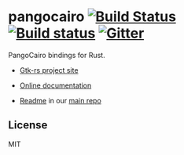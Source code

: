 # pangocairo [![Build Status](https://travis-ci.org/gtk-rs/pangocairo.png?branch=master)](https://travis-ci.org/gtk-rs/pangocairo) [![Build status](https://ci.appveyor.com/api/projects/status/8pt381tk79kkuox0?svg=true)](https://ci.appveyor.com/project/GuillaumeGomez/pangocairo) [![Gitter](https://badges.gitter.im/Join%20Chat.svg)](https://gitter.im/gtk-rs/gtk)

PangoCairo bindings for Rust.

- [Gtk-rs project site](https://gtk-rs.org/)

- [Online documentation](https://gtk-rs.org/docs-src/)

- [Readme](https://github.com/gtk-rs/gtk/blob/master/README.md) in our
  [main repo](https://github.com/gtk-rs/gtk)

## License

MIT
